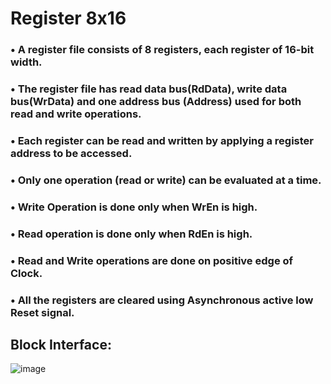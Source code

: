 # Register 8x16 
### •	A register file consists of 8 registers, each register of 16-bit width. 
### •	The register file has read data bus(RdData), write data bus(WrData) and one address bus (Address) used for both read and write operations.
### •	Each register can be read and written by applying a register address to be accessed.
### •	Only one operation (read or write) can be evaluated at a time. 
### •	Write Operation is done only when WrEn is high. 
### •	Read operation is done only when RdEn is high. 
### •	Read and Write operations are done on positive edge of Clock.
### •	All the registers are cleared using Asynchronous active low Reset signal.
## Block Interface:
![image](https://user-images.githubusercontent.com/82395215/184554226-dc35687c-3bdf-43c7-9cf4-608be50246af.png)

